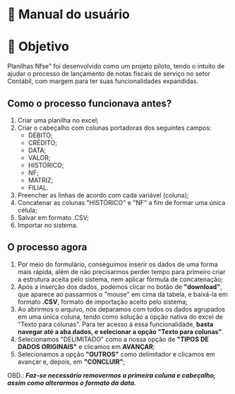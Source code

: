 # 🔎 Manual do usuário
# 🎯 Objetivo
Planilhas Nfse" foi desenvolvido como um projeto piloto, tendo o intuito de ajudar o processo de lançamento de notas fiscais de serviço no setor Contábil, com margem para ter suas funcionalidades expandidas.

## Como o processo funcionava antes?
1. Criar uma planilha no excel;
2. Criar o cabeçalho com colunas portadoras dos seguintes campos: 
    - DÉBITO;
    - CRÉDITO;
    - DATA;
    - VALOR;
    - HISTÓRICO;
    - NF;
    - MATRIZ;
    - FILIAL.
3. Preencher as linhas de acordo com cada variável (coluna);
4. Concatenar as colunas "HISTÓRICO" e "NF" a fim de formar uma única célula;
5. Salvar em formato .CSV;
6. Importar no sistema.


## O processo agora

1. Por meio do formulário, conseguimos inserir os dados de uma forma mais rápida, além de não precisarmos perder tempo para primeiro criar a estrutura aceita pelo sistema, nem aplicar fórmula de concatenação;
2. Após a inserção dos dados, podemos clicar no botão de **"download"**, que aparece ao passarmos o "mouse" em cima da tabela, e baixá-la em formato **.CSV**, formato de importação aceito pelo sistema;
3. Ao abrirmos o arquivo, nós deparamos com todos os dados agrupados em uma única coluna, tendo como solução a opção nativa do excel de "Texto para colunas". Para ter acesso à essa funcionalidade, **basta navegar até a aba dados, e selecionar a opção "Texto para colunas"**.
4. Selecionamos "DELIMITADO" como a nossa opção de **"TIPOS DE DADOS ORIGINAIS"** e clicamos em **AVANÇAR**;
5. Selecionamos a opção **"OUTROS"** como delimitador e clicamos em avançar e, depois, em **"CONCLUIR"**;

OBD.: ***Faz-se necessário removermos a primeira coluna e cabeçalho, assim como alterarmos o formato da data.***

